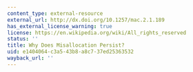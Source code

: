 ```yaml
---
content_type: external-resource
external_url: http://dx.doi.org/10.1257/mac.2.1.189
has_external_license_warning: true
license: https://en.wikipedia.org/wiki/All_rights_reserved
status: ''
title: Why Does Misallocation Persist?
uid: e1404064-c3a5-43b8-a8c7-37ed25363532
wayback_url: ''
---
```

